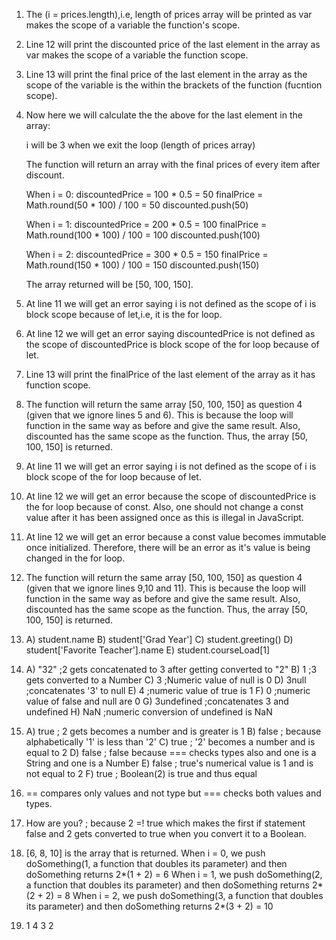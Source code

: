1. The (i = prices.length),i.e, length of prices array will be printed as var makes the scope of a variable the function's scope.
   
2. Line 12 will print the discounted price of the last element in the array as var makes the scope of a variable the function scope.
   
3. Line 13 will print the final price of the last element in the array as the scope of the variable is the within the brackets of the function (fucntion scope).

4. Now here we will calculate the the above for the last element in the array:
   
   i will be 3 when we exit the loop (length of prices array)

   The function will return an array with the final prices of every item after discount. 

   When i = 0: 
         discountedPrice = 100 * 0.5 = 50
         finalPrice = Math.round(50 * 100) / 100 = 50
         discounted.push(50)
   
   When i = 1: 
         discountedPrice = 200 * 0.5 = 100
         finalPrice = Math.round(100 * 100) / 100 = 100
         discounted.push(100)
   
   When i = 2:
         discountedPrice = 300 * 0.5 = 150
         finalPrice = Math.round(150 * 100) / 100 = 150
         discounted.push(150)
   
   The array returned will be [50, 100, 150].


5. At line 11 we will get an error saying i is not defined as the scope of i is block scope because of let,i.e, it is the for loop.

6. At line 12 we will get an error saying discountedPrice is not defined as the scope of discountedPrice is block scope of the for loop because of let.

7. Line 13 will print the finalPrice of the last element of the array as it has function scope.

8. The function will return the same array [50, 100, 150] as question 4 (given that we ignore lines 5 and 6). This is because the loop will function in the same way as before and give the same result. Also, discounted has the same scope as the function. Thus, the array [50, 100, 150] is returned.

9. At line 11 we will get an error saying i is not defined as the scope of i is block scope of the for loop because of let.

10. At line 12 we will get an error because the scope of discountedPrice is the for loop because of const. Also, one should not change a const value after it has been assigned once as this is illegal in JavaScript.

11. At line 12 we will get an error because a const value becomes immutable once initialized. Therefore, there will be an error as it's value is being changed in the for loop.

12. The function will return the same array [50, 100, 150] as question 4 (given that we ignore lines 9,10 and 11). This is because the loop will function in the same way as before and give the same result. Also, discounted has the same scope as the function. Thus, the array [50, 100, 150] is returned.

13. A) student.name
    B) student['Grad Year']
    C) student.greeting()
    D) student['Favorite Teacher'].name
    E) student.courseLoad[1]

14. A) "32" ;2 gets concatenated to 3 after getting converted to "2"
    B) 1    ;3 gets converted to a Number
    C) 3    ;Numeric value of null is 0
    D) 3null ;concatenates '3' to null
    E) 4 ;numeric value of true is 1
    F) 0 ;numeric value of false and null are 0
    G) 3undefined ;concatenates 3 and undefined
    H) NaN ;numeric conversion of undefined is NaN

15. A) true ; 2 gets becomes a number and is greater is 1
    B) false ; because alphabetically '1' is less than '2'
    C) true ; '2' becomes a number and is equal to 2
    D) false ; false because === checks types also and one is a String and one is a Number
    E) false ; true's numerical value is 1 and is not equal to 2
    F) true ; Boolean(2) is true and thus equal

16. == compares only values and not type but === checks both values and types.

17. How are you? ; because 2 =! true which makes the first if statement false and 2 gets converted to true when you convert it to a Boolean.

19. [6, 8, 10] is the array that is returned.
    When i = 0, we push doSomething(1, a function that doubles its parameter) and then doSomething returns 2*(1 + 2) = 6
    When i = 1, we push doSomething(2, a function that doubles its parameter) and then doSomething returns 2*(2 + 2) = 8
    When i = 2, we push doSomething(3, a function that doubles its parameter) and then doSomething returns 2*(3 + 2) = 10

21. 1
    4
    3
    2      
